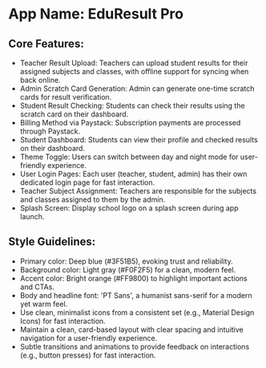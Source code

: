 # **App Name**: EduResult Pro

## Core Features:

- Teacher Result Upload: Teachers can upload student results for their assigned subjects and classes, with offline support for syncing when back online.
- Admin Scratch Card Generation: Admin can generate one-time scratch cards for result verification.
- Student Result Checking: Students can check their results using the scratch card on their dashboard.
- Billing Method via Paystack: Subscription payments are processed through Paystack.
- Student Dashboard: Students can view their profile and checked results on their dashboard.
- Theme Toggle: Users can switch between day and night mode for user-friendly experience.
- User Login Pages: Each user (teacher, student, admin) has their own dedicated login page for fast interaction.
- Teacher Subject Assignment: Teachers are responsible for the subjects and classes assigned to them by the admin.
- Splash Screen: Display school logo on a splash screen during app launch.

## Style Guidelines:

- Primary color: Deep blue (#3F51B5), evoking trust and reliability.
- Background color: Light gray (#F0F2F5) for a clean, modern feel.
- Accent color: Bright orange (#FF9800) to highlight important actions and CTAs.
- Body and headline font: 'PT Sans', a humanist sans-serif for a modern yet warm feel.
- Use clean, minimalist icons from a consistent set (e.g., Material Design Icons) for fast interaction.
- Maintain a clean, card-based layout with clear spacing and intuitive navigation for a user-friendly experience.
- Subtle transitions and animations to provide feedback on interactions (e.g., button presses) for fast interaction.